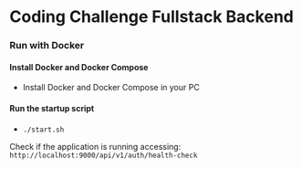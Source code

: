 # Coding Challenge Fullstack Backend

### Run with Docker
#### Install Docker and Docker Compose
- Install Docker and Docker Compose in your PC

#### Run the startup script
- `./start.sh`

Check if the application is running accessing: `http://localhost:9000/api/v1/auth/health-check`